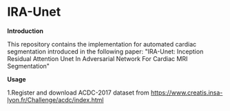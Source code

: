 # IRA-Unet
**Introduction**

This repository contains the  implementation for automated cardiac segmentation introduced in the following paper: "IRA-Unet: Inception Residual Attention Unet In Adversarial Network For Cardiac MRI Segmentation"

**Usage**

1.Register and download ACDC-2017 dataset from https://www.creatis.insa-lyon.fr/Challenge/acdc/index.html
